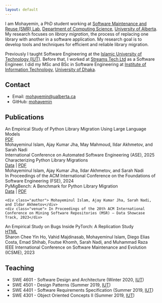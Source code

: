 ```yaml
---
layout: default
---
```


<link rel="stylesheet" href="styles/styles.css">

I am Mohayemin, a PhD student working at [Software Maintenance and Reuse (SMR) Lab](https://sarahnadi.org/smr/), [Department of Computing Science](https://www.cs.ualberta.ca/), [University of Alberta](https://www.ualberta.ca/). 
My research focuses on *library migration*, the process of replacing one library with another in a software application.
My research goal is to develop tools and techniques for efficient and reliable library migration.

Previously I taught Software Engineering at the [Islamic University of Technology (IUT)](https://www.iutoic-dhaka.edu/).
Before that, I worked at [Streams Tech Ltd](https://www.streamstech.com.bd/) as a Software Engineer.
I did my MSc and BSc in Software Engineering at [Institute of Information Technology](http://www.iit.du.ac.bd/), [University of Dhaka](https://www.du.ac.bd/).

## Contact
* Email: <a href="mailto:mohayemin@ualberta.ca">mohayemin@ualberta.ca</a>
* GitHub: [mohayemin](https://github.com/mohayemin)

## Publications
<div class="paper">
    <div class="head">
        <div class="title">An Empirical Study of Python Library Migration Using Large Language Models</div>
        <div class="links">
            <a href="/papers/llmmig-ase-25.pdf">PDF</a>
        </div>
    </div>
    <div class="title"></div>  
    <div class="author">Mohayeminul Islam, Ajay Kumar Jha, May Mahmoud, Ildar Akhmetov, and Sarah Nadi</div>
    <div class="venue">International Conference on Automated Software Engineering (ASE), 2025 </div>
</div>  
<div class="paper">
    <div class="head">
        <div class="title">Characterizing Python Library Migrations</div>
        <div class="links">
            <a href="https://ualberta-smr.github.io/PyMigBench/">Data</a> | 
            <a href="/papers/characterizing-fse-24.pdf">PDF</a>
        </div>
    </div>
    <div class="title"></div>  
    <div class="author">Mohayeminul Islam, Ajay Kumar Jha, Ildar Akhmetov, and Sarah Nadi</div>
    <div class="venue">In Proceedings of the ACM International Conference on the Foundations of Software Engineering (FSE), 2024 </div>
</div>
<div class="paper">
    <div class="head">
        <div class="title">PyMigBench: A Benchmark for Python Library Migration</div>
        <div class="links">
            <a href="https://ualberta-smr.github.io/PyMigBench/">Data</a> | 
            <a href="/papers/pymigbench-msr-23.pdf">PDF</a>
        </div>
    </div>  
    
    <div class="author"> Mohayeminul Islam, Ajay Kumar Jha, Sarah Nadi, and Ildar Akhmetov</div>
    <div class="venue"> In Proceedings of the 20th ACM International Conference on Mining Software Repositories (MSR) – Data Showcase Track, 2023</div>
</div>
<div class="paper">
    <div class="head">
        <div class="title">An Empirical Study on Bugs Inside PyTorch: A Replication Study</div>
        <div class="links">
            <a href="https://ieeexplore.ieee.org/document/10336350">HTML</a>
        </div>
    </div>
    <div class="author">Sharon Chee Yin Ho, Vahid Majdinasab, Mohayeminul Islam, Diego Elias Costa, Emad Shihab, Foutse Khomh, Sarah Nadi, and Muhammad Raza</div>
    <div class="venue">IEEE International Conference on Software Maintenance and Evolution (ICSME), 2023</div>
</div>

## Teaching
* SWE 4601 - Software Design and Architecture (Winter 2020, [IUT](https://www.iutoic-dhaka.edu/))
* SWE 4501 - Design Patterns (Summer 2019, [IUT](https://www.iutoic-dhaka.edu/))
* SWE 4401 - Software Requirements Specification (Summer 2019, [IUT](https://www.iutoic-dhaka.edu/))
* SWE 4301 - Object Oriented Concepts II (Summer 2019, [IUT](https://www.iutoic-dhaka.edu/))
